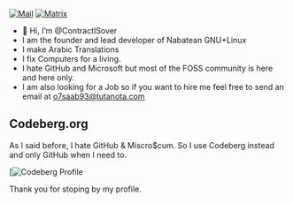 [![Mail](https://icons.getbootstrap.com/icons/envelope-at-fill/)](mailto:o7saab93@tutanota.com)
[![Matrix](https://icons.getbootstrap.com/icons/chat/)](@contract0ver:matrix.org)

- 👋 Hi, I’m @ContractISover
- I am the founder and lead developer of Nabatean GNU+Linux
- I make Arabic Translations
- I fix Computers for a living.
- I hate GitHub and Microsoft but most of the FOSS community is here and here only.
- I am also looking for a Job so if you want to hire me feel free to send an email at o7saab93@tutanota.com

## Codeberg.org
As I said before, I hate GitHub & Miscro$cum. So I use Codeberg instead and only GitHub when I need to. 

[![Codeberg Profile](https://codeberg.org/contractover?tab=activity)

   Thank you for stoping by my profile.

<!---
ContractISover/ContractISover is a ✨ special ✨ repository because its `README.md` (this file) appears on your GitHub profile.
You can click the Preview link to take a look at your changes.
--->
